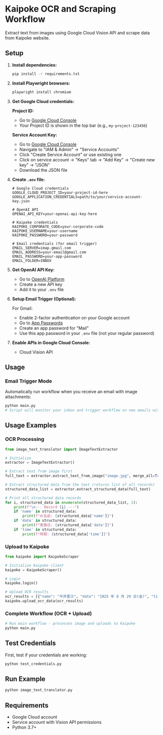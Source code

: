 # Kaipoke OCR and Scraping Workflow

Extract text from images using Google Cloud Vision API and scrape data from Kaipoke website.

## Setup

1. **Install dependencies:**
   ```bash
   pip install -r requirements.txt
   ```

2. **Install Playwright browsers:**
   ```bash
   playwright install chromium
   ```

3. **Get Google Cloud credentials:**
   
   **Project ID:**
   - Go to [Google Cloud Console](https://console.cloud.google.com/)
   - Your Project ID is shown in the top bar (e.g., `my-project-123456`)
   
   **Service Account Key:**
   - Go to [Google Cloud Console](https://console.cloud.google.com/)
   - Navigate to "IAM & Admin" → "Service Accounts"
   - Click "Create Service Account" or use existing one
   - Click on service account → "Keys" tab → "Add Key" → "Create new key" → "JSON"
   - Download the JSON file

4. **Create `.env` file:**
   ```env
   # Google Cloud credentials
   GOOGLE_CLOUD_PROJECT_ID=your-project-id-here
   GOOGLE_APPLICATION_CREDENTIALS=path/to/your/service-account-key.json
   
   # OpenAI API
   OPENAI_API_KEY=your-openai-api-key-here
   
   # Kaipoke credentials
   KAIPOKE_CORPORATE_CODE=your-corporate-code
   KAIPOKE_USERNAME=your-username
   KAIPOKE_PASSWORD=your-password
   
   # Email credentials (for email trigger)
   EMAIL_SERVER=imap.gmail.com
   EMAIL_ADDRESS=your-email@gmail.com
   EMAIL_PASSWORD=your-app-password
   EMAIL_FOLDER=INBOX
   ```

5. **Get OpenAI API Key:**
   - Go to [OpenAI Platform](https://platform.openai.com/api-keys)
   - Create a new API key
   - Add it to your `.env` file

6. **Setup Email Trigger (Optional):**
   
   For Gmail:
   - Enable 2-factor authentication on your Google account
   - Go to [App Passwords](https://myaccount.google.com/apppasswords)
   - Create an app password for "Mail"
   - Use this app password in your `.env` file (not your regular password)

7. **Enable APIs in Google Cloud Console:**
   - Cloud Vision API

## Usage

### Email Trigger Mode
Automatically run workflow when you receive an email with image attachments:
```bash
python main.py
# Script will monitor your inbox and trigger workflow on new emails with images
```

## Usage Examples

### OCR Processing
```python
from image_text_translator import ImageTextExtractor

# Initialize
extractor = ImageTextExtractor()

# Extract text from image first
full_text = extractor.extract_text_from_image("image.jpg", merge_all=True)

# Extract structured data from the text (returns list of all records)
structured_data_list = extractor.extract_structured_data(full_text)

# Print all structured data records
for i, structured_data in enumerate(structured_data_list, 1):
    print(f"\n--- Record {i} ---")
    if 'name' in structured_data:
        print(f"お名前: {structured_data['name']}")
    if 'date' in structured_data:
        print(f"実施日: {structured_data['date']}")
    if 'time' in structured_data:
        print(f"時間: {structured_data['time']}")
```

### Upload to Kaipoke
```python
from kaipoke import KaipokeScraper

# Initialize Kaipoke client
kaipoke = KaipokeScraper()

# Login
kaipoke.login()

# Upload OCR results
ocr_results = [{"name": "平井里沙", "date": "2025 年 8 月 29 日(金)", "time": "11:30~14:30"}]
kaipoke.upload_ocr_data(ocr_results)
```

### Complete Workflow (OCR + Upload)
```python
# Run main workflow - processes image and uploads to Kaipoke
python main.py
```

## Test Credentials

First, test if your credentials are working:

```bash
python test_credentials.py
```

## Run Example

```bash
python image_text_translator.py
```

## Requirements

- Google Cloud account
- Service account with Vision API permissions
- Python 3.7+
